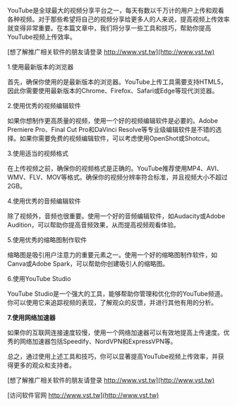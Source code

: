 YouTube是全球最大的视频分享平台之一，每天有数以千万计的用户上传和观看各种视频。对于那些希望将自己的视频分享给更多人的人来说，提高视频上传效率就变得非常重要。在本篇文章中，我们将分享一些工具和技巧，帮助你提高YouTube视频上传效率。

[想了解推广相关软件的朋友请登录 http://www.vst.tw](http://www.vst.tw)

1.使用最新版本的浏览器

首先，确保你使用的是最新版本的浏览器。YouTube上传工具需要支持HTML5，因此你需要使用最新版本的Chrome、Firefox、Safari或Edge等现代浏览器。

2.使用优秀的视频编辑软件

如果你想制作更高质量的视频，使用一个好的视频编辑软件是必要的。Adobe Premiere Pro、Final Cut Pro和DaVinci Resolve等专业级编辑软件是不错的选择。如果你需要免费的视频编辑软件，可以考虑使用OpenShot或Shotcut。

3.使用适当的视频格式

在上传视频之前，确保你的视频格式是正确的。YouTube推荐使用MP4、AVI、WMV、FLV、MOV等格式。确保你的视频分辨率符合标准，并且视频大小不超过2GB。

4.使用优秀的音频编辑软件

除了视频外，音频也很重要。使用一个好的音频编辑软件，如Audacity或Adobe Audition，可以帮助你提高音频效果，从而提高视频观看体验。

5.使用优秀的缩略图制作软件

缩略图是吸引用户注意力的重要元素之一。使用一个好的缩略图制作软件，如Canva或Adobe Spark，可以帮助你创建吸引人的缩略图。

6.使用YouTube Studio

YouTube Studio是一个强大的工具，能够帮助你管理和优化你的YouTube频道。你可以使用它来追踪视频的表现，了解观众的反馈，并进行其他有用的分析。

**7.使用网络加速器**

如果你的互联网连接速度较慢，使用一个网络加速器可以有效地提高上传速度。优秀的网络加速器包括Speedify、NordVPN和ExpressVPN等。

总之，通过使用上述工具和技巧，你可以显著提高YouTube视频上传效率，并获得更多的观众和支持者。

[想了解推广相关软件的朋友请登录 http://www.vst.tw](http://www.vst.tw)


[访问软件官网 http://www.vst.tw](http://www.vst.tw)
